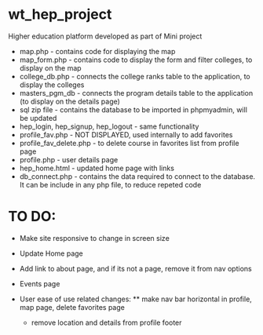 # wt_hep_project
Higher education platform developed as part of Mini project


* map.php - contains code for displaying the map
* map_form.php - contains code to display the form and filter colleges, to display on the map
* college_db.php - connects the college ranks table to the application, to display the colleges
* masters_pgm_db - connects the program details table to the application (to display on the details page)
* sql zip file - contains the database to be imported in phpmyadmin, will be updated
* hep_login, hep_signup, hep_logout - same functionality
* profile_fav.php - NOT DISPLAYED, used internally to add favorites
* profile_fav_delete.php - to delete course in favorites list from profile page
* profile.php - user details page
* hep_home.html - updated home page with links
* db_connect.php - contains the data required to connect to the database. It can be include in any php file, to reduce repeted code


# TO DO:
* Make site responsive to change in screen size
* Update Home page
* Add link to about page, and if its not a page, remove it from nav options
* Events page 

* User ease of use related changes:
  ** make nav bar horizontal in profile, map page, delete favorites page
  * remove location and details from profile footer
